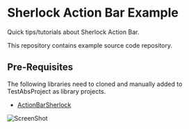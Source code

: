 # Sherlock Action Bar Example

Quick tips/tutorials about Sherlock Action Bar.

This repository contains example source code repository.


## Pre-Requisites

The following libraries need to cloned and manually added to TestAbsProject as library projects.

 * [ActionBarSherlock](https://github.com/JakeWharton/ActionBarSherlock)
 
![ScreenShot](https://github.com/gabrielemariotti/androiddev/raw/master/TestAbsProject/Example1.gif)
